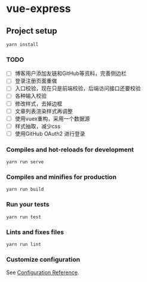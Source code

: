 # vue-express

## Project setup
```
yarn install
```

### TODO
- [ ] 博客用户添加友链和GitHub等资料，完善侧边栏
- [ ] 登录注册页面重做
- [ ] 入口校验，现在只是前端校验，后端访问接口还要校验
- [ ] 各种输入校验
- [ ] 修改样式，去掉边框
- [ ] 文章列表渲染样式再调整
- [ ] 使用vuex重构，采用一个数据源
- [ ] 样式抽取，减少css
- [ ] 使用GitHub OAuth2 进行登录

### Compiles and hot-reloads for development
```
yarn run serve
```

### Compiles and minifies for production
```
yarn run build
```

### Run your tests
```
yarn run test
```

### Lints and fixes files
```
yarn run lint
```

### Customize configuration
See [Configuration Reference](https://cli.vuejs.org/config/).
